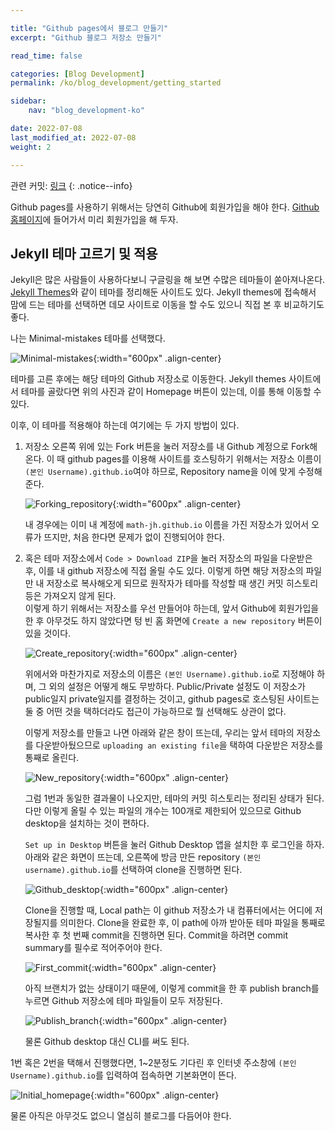 ```yaml
---

title: "Github pages에서 블로그 만들기"
excerpt: "Github 블로그 저장소 만들기"

read_time: false

categories: [Blog Development]
permalink: /ko/blog_development/getting_started

sidebar: 
    nav: "blog_development-ko"

date: 2022-07-08
last_modified_at: 2022-07-08
weight: 2

---
```


관련 커밋: [링크](https://github.com/math-jh/math-jh.github.io/commit/cc692e26c9c2b9319f7924dc8749fe5072a482c3)
{: .notice--info}

Github pages를 사용하기 위해서는 당연히 Github에 회원가입을 해야 한다. [Github 홈페이지](https://github.com)에 들어가서 미리 회원가입을 해 두자.

## Jekyll 테마 고르기 및 적용

Jekyll은 많은 사람들이 사용하다보니 구글링을 해 보면 수많은 테마들이 쏟아져나온다. [Jekyll Themes](http://jekyllthemes.org)와 같이 테마를 정리해둔 사이트도 있다. Jekyll themes에 접속해서 맘에 드는 테마를 선택하면 데모 사이트로 이동을 할 수도 있으니 직접 본 후 비교하기도 좋다. 

나는 Minimal-mistakes 테마를 선택했다.

![Minimal-mistakes](/assets/images/Blog_development/Getting_started-1.png){:width="600px" .align-center}

테마를 고른 후에는 해당 테마의 Github 저장소로 이동한다. Jekyll themes 사이트에서 테마를 골랐다면 위의 사진과 같이 Homepage 버튼이 있는데, 이를 통해 이동할 수 있다. 

이후, 이 테마를 적용해야 하는데 여기에는 두 가지 방법이 있다.

1. 저장소 오른쪽 위에 있는 Fork 버튼을 눌러 저장소를 내 Github 계정으로 Fork해온다. 이 때 github pages를 이용해 사이트를 호스팅하기 위해서는 저장소 이름이 `(본인 Username).github.io`여야 하므로, Repository name을 이에 맞게 수정해준다. 

    ![Forking_repository](/assets/images/Blog_development/Getting_started-2.png){:width="600px" .align-center}
        
    내 경우에는 이미 내 계정에 `math-jh.github.io` 이름을 가진 저장소가 있어서 오류가 뜨지만, 처음 한다면 문제가 없이 진행되어야 한다.

2. 혹은 테마 저장소에서 `Code > Download ZIP`을 눌러 저장소의 파일을 다운받은 후, 이를 내 github 저장소에 직접 올릴 수도 있다. 이렇게 하면 해당 저장소의 파일만 내 저장소로 복사해오게 되므로 원작자가 테마를 작성할 때 생긴 커밋 히스토리등은 가져오지 않게 된다.  
    이렇게 하기 위해서는 저장소를 우선 만들어야 하는데, 앞서 Github에 회원가입을 한 후 아무것도 하지 않았다면 텅 빈 홈 화면에 `Create a new repository` 버튼이 있을 것이다. 

    ![Create_repository](/assets/images/Blog_development/Getting_started-3.png){:width="600px" .align-center}

    위에서와 마찬가지로 저장소의 이름은 `(본인 Username).github.io`로 지정해야 하며, 그 외의 설정은 어떻게 해도 무방하다. Public/Private 설정도 이 저장소가 public일지 private일지를 결정하는 것이고, github pages로 호스팅된 사이트는 둘 중 어떤 것을 택하더라도 접근이 가능하므로 뭘 선택해도 상관이 없다. 

    이렇게 저장소를 만들고 나면 아래와 같은 창이 뜨는데, 우리는 앞서 테마의 저장소를 다운받아뒀으므로 `uploading an existing file`을 택하여 다운받은 저장소를 통째로 올린다. 

    ![New_repository](/assets/images/Blog_development/Getting_started-4.png){:width="600px" .align-center}

    그럼 1번과 동일한 결과물이 나오지만, 테마의 커밋 히스토리는 정리된 상태가 된다. 다만 이렇게 올릴 수 있는 파일의 개수는 100개로 제한되어 있으므로 Github desktop을 설치하는 것이 편하다. 

    `Set up in Desktop` 버튼을 눌러 Github Desktop 앱을 설치한 후 로그인을 하자. 아래와 같은 화면이 뜨는데, 오른쪽에 방금 만든 repository `(본인 username).github.io`를 선택하여 clone을 진행하면 된다. 

    ![Github_desktop](/assets/images/Blog_development/Getting_started-5.png){:width="600px" .align-center}

    Clone을 진행할 때, Local path는 이 github 저장소가 내 컴퓨터에서는 어디에 저장될지를 의미한다. Clone을 완료한 후, 이 path에 아까 받아둔 테마 파일을 통째로 복사한 후 첫 번째 commit을 진행하면 된다. Commit을 하려면 commit summary를 필수로 적어주어야 한다.

    ![First_commit](/assets/images/Blog_development/Getting_started-6.png){:width="600px" .align-center}

    아직 브랜치가 없는 상태이기 때문에, 이렇게 commit을 한 후 publish branch를 누르면 Github 저장소에 테마 파일들이 모두 저장된다.

    ![Publish_branch](/assets/images/Blog_development/Getting_started-7.png){:width="600px" .align-center}

    물론 Github desktop 대신 CLI를 써도 된다. 

1번 혹은 2번을 택해서 진행했다면, 1\~2분정도 기다린 후 인터넷 주소창에 `(본인 Username).github.io`를 입력하여 접속하면 기본화면이 뜬다. 

![Initial_homepage](/assets/images/Blog_development/Getting_started-8.png){:width="600px" .align-center}

물론 아직은 아무것도 없으니 열심히 블로그를 다듬어야 한다. 
